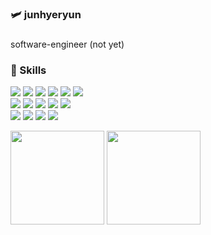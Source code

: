 ### :small_airplane: junhyeryun

###
software-engineer (not yet)<br>

### 🚀 Skills
<img src="https://img.shields.io/badge/Java-007396?style=flat-square&logo=Java&logoColor=white"> <img src="https://img.shields.io/badge/JavaScript-F7DF1E?style=flat-square&logo=JavaScript&logoColor=white"> <img src="https://img.shields.io/badge/Spring-6DB33F?style=flat-square&logo=Spring&logoColor=white">
<img src="https://img.shields.io/badge/SpringBoot-6DB33F?style=flat-square&logo=springboot&logoColor=white">
<img src="https://img.shields.io/badge/OracleDB-F80000?style=flat-square&logo=Oracle&logoColor=white">
<img src="https://img.shields.io/badge/MySQL-4479A1?style=flat-square&logo=mysql&logoColor=white">
<br>
<img src="https://img.shields.io/badge/amazon EC2-FF9900?style=flat-square&logo=amazon ec2&logoColor=white">
<img src="https://img.shields.io/badge/Docker-2496ED?style=flat-square&logo=docker&logoColor=white">
<img src="https://img.shields.io/badge/Jenkins-D24939?style=flat-square&logo=jenkins&logoColor=white">
<img src="https://img.shields.io/badge/nginx-009639?style=flat-square&logo=nginx&logoColor=white">
<img src="https://img.shields.io/badge/SonarQube-4E9BCD?style=flat-square&logo=sonarqube&logoColor=white">
<br>
<img src="https://img.shields.io/badge/Notion-000000?style=flat-square&logo=Notion&logoColor=white">
<img src="https://img.shields.io/badge/Jira-0052CC?style=flat-square&logo=Jira Software&logoColor=white">
<img src="https://img.shields.io/badge/Postman-FF6C37?style=flat-square&logo=Postman&logoColor=white">
<img src="https://img.shields.io/badge/Figma-F24E1E?style=flat-square&logo=Figma&logoColor=white">
<br>

<div align="left">
  <img style="height: 150px;" src="https://github-readme-stats.vercel.app/api?username=nutbrown&show_icons=true&theme=radical">
  <img style="height: 150px;" src="https://github-readme-stats.vercel.app/api/top-langs/?username=nutbrown&layout=compact&theme=radical">
</div>

